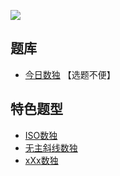 ![](https://cn.sudoku.today/pic/xsudoku4x2/10389_305615.png)

## 题库
- [今日数独](https://cn.sudoku.today/g-multi-diagonal-sudoku/) 【选题不便】

## 特色题型
- [ISO数独](ISO数独.md)
- [无主斜线数独](无主斜线数独.md)
- [xXx数独](xXx数独.md)